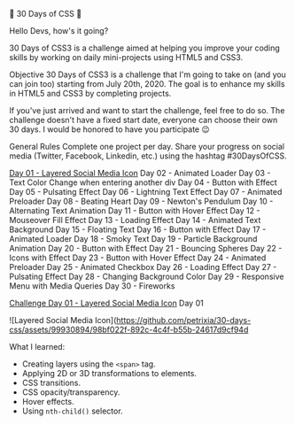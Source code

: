 🚀 30 Days of CSS 🚀

Hello Devs, how's it going? 

30 Days of CSS3 is a challenge aimed at helping you improve your coding skills by working on daily mini-projects using HTML5 and CSS3.

Objective
30 Days of CSS3 is a challenge that I'm going to take on (and you can join too) starting from July 20th, 2020. The goal is to enhance my skills in HTML5 and CSS3 by completing projects.

If you've just arrived and want to start the challenge, feel free to do so. The challenge doesn't have a fixed start date, everyone can choose their own 30 days. I would be honored to have you participate 😉

General Rules
Complete one project per day.
Share your progress on social media (Twitter, Facebook, Linkedin, etc.) using the hashtag #30DaysOfCSS.

[Day 01 - Layered Social Media Icon](https://github.com/petrixia/30-days-css/tree/day-1/day-1)
Day 02 - Animated Loader
Day 03 - Text Color Change when entering another div
Day 04 - Button with Effect
Day 05 - Pulsating Effect
Day 06 - Lightning Text Effect
Day 07 - Animated Preloader
Day 08 - Beating Heart
Day 09 - Newton's Pendulum
Day 10 - Alternating Text Animation
Day 11 - Button with Hover Effect
Day 12 - Mouseover Fill Effect
Day 13 - Loading Effect
Day 14 - Animated Text Background
Day 15 - Floating Text
Day 16 - Button with Effect
Day 17 - Animated Loader
Day 18 - Smoky Text
Day 19 - Particle Background Animation
Day 20 - Button with Effect
Day 21 - Bouncing Spheres
Day 22 - Icons with Effect
Day 23 - Button with Hover Effect
Day 24 - Animated Preloader
Day 25 - Animated Checkbox
Day 26 - Loading Effect
Day 27 - Pulsating Effect
Day 28 - Changing Background Color
Day 29 - Responsive Menu with Media Queries
Day 30 - Fireworks

[Challenge Day 01 - Layered Social Media Icon](https://github.com/petrixia/30-days-css/tree/day-1/day-1)
Day 01

![Layered Social Media Icon](https://github.com/petrixia/30-days-css/assets/99930894/98bf022f-892c-4c4f-b55b-24617d9cf94d

What I learned:
- Creating layers using the `<span>` tag.
- Applying 2D or 3D transformations to elements.
- CSS transitions.
- CSS opacity/transparency.
- Hover effects.
- Using `nth-child()` selector.
